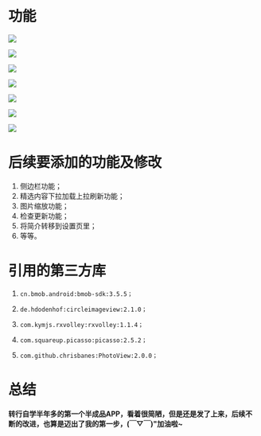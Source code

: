 # **功能**

![](pic//引导页.gif)

![](pic//忘记密码&注册.gif)

![](pic//精选.gif)

![](pic//设置&图片.gif)

![](pic/退出登录.gif)

![](pic/换图片.gif)

![](pic/编辑资料.gif)

# **后续要添加的功能及修改**

1. 侧边栏功能；
2. 精选内容下拉加载上拉刷新功能；
3. 图片缩放功能；
4. 检查更新功能；
5. 将简介转移到设置页里；
6. 等等。

# **引用的第三方库**

1. ```
   cn.bmob.android:bmob-sdk:3.5.5；
   ```

2. ```
   de.hdodenhof:circleimageview:2.1.0；
   ```

3. ```
   com.kymjs.rxvolley:rxvolley:1.1.4；
   ```

4. ```
   com.squareup.picasso:picasso:2.5.2；
   ```

5. ```
   com.github.chrisbanes:PhotoView:2.0.0；
   ```

# **总结**

#### 转行自学半年多的第一个半成品APP，看着很简陋，但是还是发了上来，后续不断的改进，也算是迈出了我的第一步，(￣▽￣)"加油啦~



